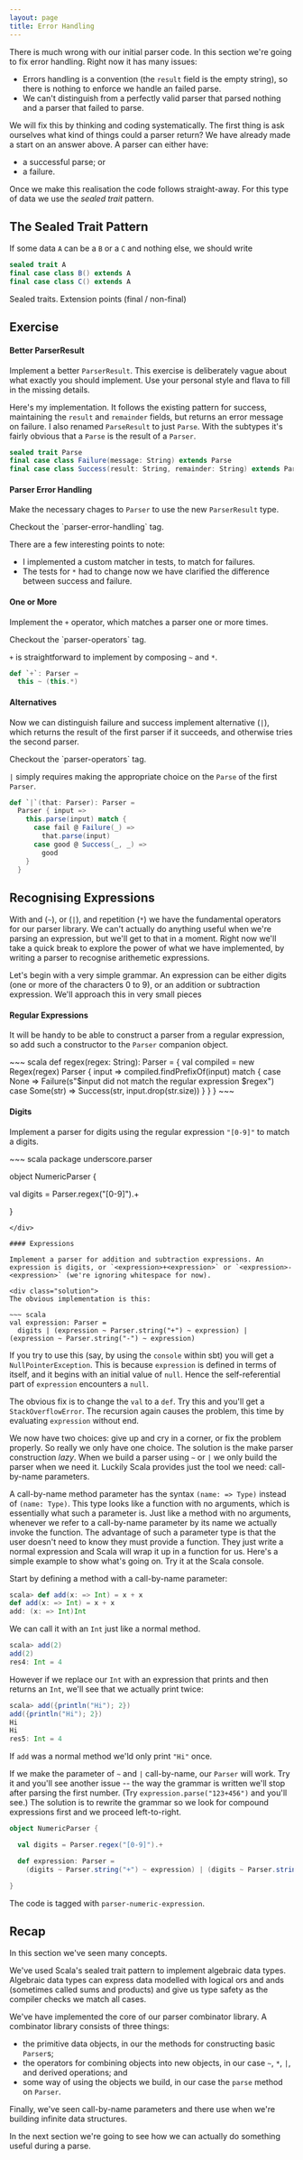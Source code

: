 ```yaml
---
layout: page
title: Error Handling
---
```


There is much wrong with our initial parser code. In this section we're going to fix error handling. Right now it has many issues:

- Errors handling is a convention (the `result` field is the empty string), so there is nothing to enforce we handle an failed parse.
- We can't distinguish from a perfectly valid parser that parsed nothing and a parser that failed to parse.

We will fix this by thinking and coding systematically. The first thing is ask ourselves what kind of things could a parser return? We have already made a start on an answer above. A parser can either have:

- a successful parse; or
- a failure.

Once we make this realisation the code follows straight-away. For this type of data we use the *sealed trait* pattern.

## The Sealed Trait Pattern

If some data `A` can be a `B` or a `C` and nothing else, we should write

~~~ scala
sealed trait A
final case class B() extends A
final case class C() extends A
~~~

Sealed traits. Extension points (final / non-final)

## Exercise

#### Better ParserResult

Implement a better `ParserResult`. This exercise is deliberately vague about what exactly you should implement. Use your personal style and flava to fill in the missing details.

<div class="solution">

Here's my implementation. It follows the existing pattern for success, maintaining the `result` and `remainder` fields, but returns an error message on failure. I also renamed `ParseResult` to just `Parse`. With the subtypes it's fairly obvious that a `Parse` is the result of a `Parser`.

~~~ scala
sealed trait Parse
final case class Failure(message: String) extends Parse
final case class Success(result: String, remainder: String) extends Parse
~~~
</div>


#### Parser Error Handling

Make the necessary chages to `Parser` to use the new `ParserResult` type.

<div class="solution">
Checkout the `parser-error-handling` tag.

There are a few interesting points to note:

- I implemented a custom matcher in tests, to match for failures.
- The tests for `*` had to change now we have clarified the difference between success and failure.
</div>


#### One or More

Implement the `+` operator, which matches a parser one or more times.

<div class="solution">
Checkout the `parser-operators` tag.

`+` is straightforward to implement by composing `~` and `*`.

~~~ scala
def `+`: Parser =
  this ~ (this.*)
~~~
</div>


#### Alternatives

Now we can distinguish failure and success implement alternative (`|`), which returns the result of the first parser if it succeeds, and otherwise tries the second parser.

<div class="solution">
Checkout the `parser-operators` tag.

`|` simply requires making the appropriate choice on the `Parse` of the first `Parser`.

~~~ scala
def `|`(that: Parser): Parser =
  Parser { input =>
    this.parse(input) match {
      case fail @ Failure(_) =>
        that.parse(input)
      case good @ Success(_, _) =>
        good
    }
  }
~~~
</div>


## Recognising Expressions

With and (`~`), or (`|`), and repetition (`*`) we have the fundamental operators for our parser library. We can't actually do anything useful when we're parsing an expression, but we'll get to that in a moment. Right now we'll take a quick break to explore the power of what we have implemented, by writing a parser to recognise arithemetic expressions.

Let's begin with a very simple grammar. An expression can be either digits (one or more of the characters 0 to 9), or an addition or subtraction expression. We'll approach this in very small pieces

#### Regular Expressions

It will be handy to be able to construct a parser from a regular expression, so add such a constructor to the `Parser` companion object.

<div class="solution">
~~~ scala
def regex(regex: String): Parser = {
  val compiled = new Regex(regex)
  Parser { input =>
    compiled.findPrefixOf(input) match {
      case None =>
        Failure(s"$input did not match the regular expression $regex")
      case Some(str) =>
        Success(str, input.drop(str.size))
    }
  }
}
~~~
</div>

#### Digits

Implement a parser for digits using the regular expression `"[0-9]"` to match a digits.

<div class="solution">
~~~ scala
package underscore.parser

object NumericParser {

  val digits = Parser.regex("[0-9]").+

}
~~~
</div>

#### Expressions

Implement a parser for addition and subtraction expressions. An expression is digits, or `<expression>+<expression>` or `<expression>-<expression>` (we're ignoring whitespace for now).

<div class="solution">
The obvious implementation is this:

~~~ scala
val expression: Parser =
  digits | (expression ~ Parser.string("+") ~ expression) | (expression ~ Parser.string("-") ~ expression)
~~~

If you try to use this (say, by using the `console` within sbt) you will get a `NullPointerException`. This is because `expression` is defined in terms of itself, and it begins with an initial value of `null`. Hence the self-referential part of `expression` encounters a `null`.

The obvious fix is to change the `val` to a `def`. Try this and you'll get a `StackOverflowError`. The recursion again causes the problem, this time by evaluating `expression` without end.

We now have two choices: give up and cry in a corner, or fix the problem properly. So really we only have one choice. The solution is the make parser construction *lazy*. When we build a parser using `~` or `|` we only build the parser when we need it. Luckily Scala provides just the tool we need: call-by-name parameters.

A call-by-name method parameter has the syntax `(name: => Type)` instead of `(name: Type)`. This type looks like a function with no arguments, which is essentially what such a parameter is. Just like a method with no arguments, whenever we refer to a call-by-name parameter by its name we actually invoke the function. The advantage of such a parameter type is that the user doesn't need to know they must provide a function. They just write a normal expression and Scala will wrap it up in a function for us. Here's a simple example to show what's going on. Try it at the Scala console.

Start by defining a method with a call-by-name parameter:

~~~ scala
scala> def add(x: => Int) = x + x
def add(x: => Int) = x + x
add: (x: => Int)Int
~~~

We can call it with an `Int` just like a normal method.

~~~ scala
scala> add(2)
add(2)
res4: Int = 4
~~~

However if we replace our `Int` with an expression that prints and then returns an `Int`, we'll see that we actually print twice:

~~~ scala
scala> add({println("Hi"); 2})
add({println("Hi"); 2})
Hi
Hi
res5: Int = 4
~~~

If `add` was a normal method we'ld only print `"Hi"` once.

If we make the parameter of `~` and `|` call-by-name, our `Parser` will work. Try it and you'll see another issue -- the way the grammar is written we'll stop after parsing the first number. (Try `expression.parse("123+456")` and you'll see.) The solution is to rewrite the grammar so we look for compound expressions first and we proceed left-to-right.

~~~ scala
object NumericParser {

  val digits = Parser.regex("[0-9]").+

  def expression: Parser =
    (digits ~ Parser.string("+") ~ expression) | (digits ~ Parser.string("-") ~ expression) | digits

}
~~~

The code is tagged with `parser-numeric-expression`.
</div>

## Recap

In this section we've seen many concepts.

We've used Scala's sealed trait pattern to implement algebraic data types. Algebraic data types can express data modelled with logical ors and ands (sometimes called sums and products) and give us type safety as the compiler checks we match all cases.

We've have implemented the core of our parser combinator library. A combinator library consists of three things:

- the primitive data objects, in our the methods for constructing basic `Parser`s;
- the operators for combining objects into new objects, in our case `~`, `*`, `|`, and derived operations; and
- some way of using the objects we build, in our case the `parse` method on `Parser`.

Finally, we've seen call-by-name parameters and there use when we're building infinite data structures.

In the next section we're going to see how we can actually do something useful during a parse.
